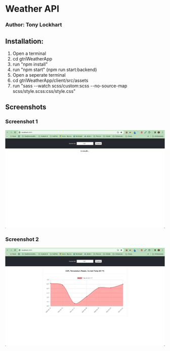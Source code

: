 # Weather API
### Author:  Tony Lockhart

## Installation:
1. Open a terminal
1. cd gtriWeatherApp
1. run "npm install"
1. run "npm start" (npm run start:backend)
1. Open a seperate terminal
1. cd gtriWeatherApp/client/src/assets
1. run "sass --watch scss/custom:scss --no-source-map scss/style.scss:css/style.css"

## Screenshots
### Screenshot 1
![Screenshot1](./screenshots/GTRI_No-Input.png)

### Screenshot 2
![Screenshot2](./screenshots/GTRI_With-Input.png)